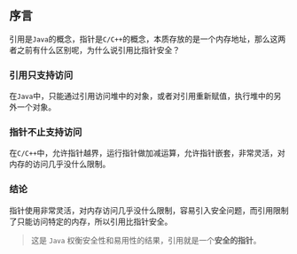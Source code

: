 ## 序言
引用是`Java`的概念，指针是`C/C++`的概念，本质存放的是一个内存地址，那么这两者之前有什么区别呢，为什么说引用比指针安全？

### 引用只支持访问
在`Java`中，只能通过引用访问堆中的对象，或者对引用重新赋值，执行堆中的另外一个对象。

### 指针不止支持访问
在`C/C++`中，允许指针越界，运行指针做加减运算，允许指针嵌套，非常灵活，对内存的访问几乎没什么限制。


### 结论
指针使用非常灵活，对内存访问几乎没什么限制，容易引入安全问题，而引用限制了只能访问特定的内存，所以引用比指针安全。

> 这是 `Java` 权衡安全性和易用性的结果，引用就是一个**安全的指针**。